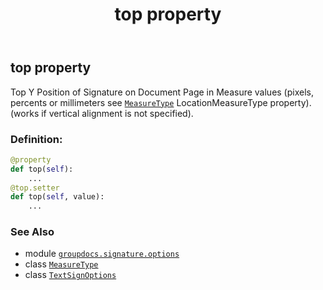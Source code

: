 ﻿---
title: top property
second_title: GroupDocs.Signature for Python via .NET API References
description: 
type: docs
url: /python-net/groupdocs.signature.options/textsignoptions/top/
is_root: false
weight: 340
---

## top property


Top Y Position of Signature on Document Page in Measure values 
(pixels, percents or millimeters see [`MeasureType`](/signature/python-net/groupdocs.signature.domain/measuretype) LocationMeasureType property).
(works if vertical alignment is not specified).
### Definition:
```python
@property
def top(self):
    ...
@top.setter
def top(self, value):
    ...
```

### See Also
* module [`groupdocs.signature.options`](../../)
* class [`MeasureType`](/signature/python-net/groupdocs.signature.domain/measuretype)
* class [`TextSignOptions`](/signature/python-net/groupdocs.signature.options/textsignoptions)
